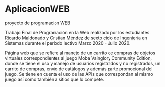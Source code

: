 # AplicacionWEB
proyecto de programacion WEB

Trabajo Final de Programación en la Web realizado por los estudiantes Ricardo Maldonado y Cristian Méndez de sexto ciclo de Ingeniería en Sistemas durante el periodo lectivo 
Marzo 2020 - Julio 2020.

Página web que se refiere al manejo de un carrito de compras de objetos virtuales correspondientes al juego Moba Vainglory Community Edition, donde se tiene el uso y manejo
de usuarios registrados y no registrados, un carrito de compras, envío de catálogos y además parte promocional del juego. Se tiene en cuenta el uso de las APIs que correspondan
al mismo juego así como también a sitios que lo compete.
